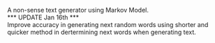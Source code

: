 A non-sense text generator using Markov Model. <br>
*** UPDATE Jan 16th *** <br>
Improve accuracy in generating next random words using shorter and quicker method in dertermining next words when generating text. 
